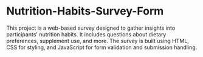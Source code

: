 # Nutrition-Habits-Survey-Form
This project is a web-based survey designed to gather insights into participants' nutrition habits. It includes questions about dietary preferences, supplement use, and more. The survey is built using HTML, CSS for styling, and JavaScript for form validation and submission handling.
